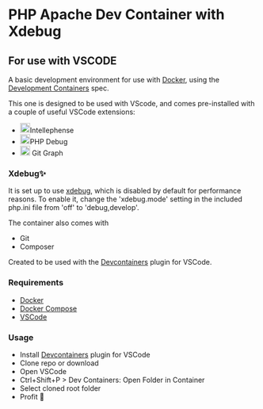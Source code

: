 # PHP Apache Dev Container with Xdebug
## For use with VSCODE

A basic development environment for use with [Docker](https://www.docker.com), using the [Development Containers](https://github.com/devcontainers) spec. 

This one is designed to be used with VScode, and comes pre-installed with a couple of useful VSCode extensions:
- <img src="https://bmewburn.gallerycdn.vsassets.io/extensions/bmewburn/vscode-intelephense-client/1.11.5/1720323625210/Microsoft.VisualStudio.Services.Icons.Default" width="20" />Intellephense
- <img src="https://xdebug.gallerycdn.vsassets.io/extensions/xdebug/php-debug/1.34.0/1699367916896/Microsoft.VisualStudio.Services.Icons.Default" width="20" />PHP Debug
- <img src="https://mhutchie.gallerycdn.vsassets.io/extensions/mhutchie/git-graph/1.30.0/1617594001998/Microsoft.VisualStudio.Services.Icons.Default" width="20" /> Git Graph

### Xdebug✨

It is set up to use [xdebug](https://xdebug.org/), which is disabled by default for performance reasons. To enable it, change the 'xdebug.mode' setting in the included php.ini file from 'off' to 'debug,develop'.

The container also comes with
- Git
- Composer

Created to be used with the [Devcontainers](https://marketplace.visualstudio.com/items?itemName=ms-vscode-remote.remote-containers) plugin for VSCode.

### Requirements
- [Docker](https://www.docker.com)
- [Docker Compose](https://docs.docker.com/compose/)
- [VSCode](https://code.visualstudio.com/)

### Usage
- Install [Devcontainers](https://marketplace.visualstudio.com/items?itemName=ms-vscode-remote.remote-containers) plugin for VSCode
- Clone repo or download
- Open VSCode
- Ctrl+Shift+P > Dev Containers: Open Folder in Container
- Select cloned root folder
- Profit 💪
